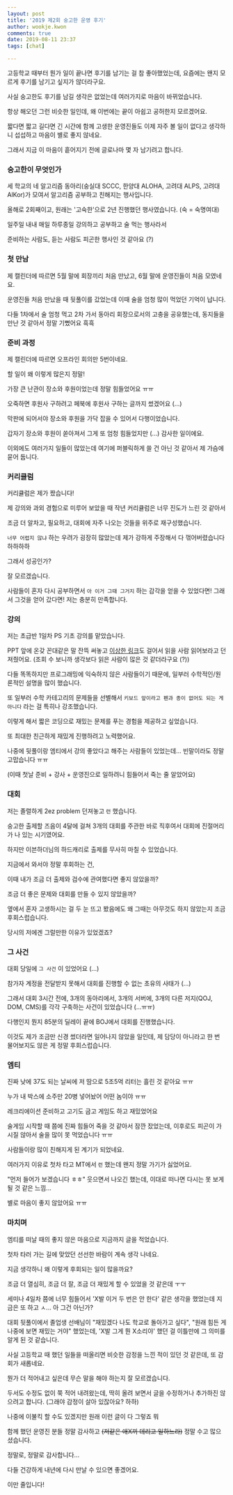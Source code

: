 ```yaml
---
layout: post
title: '2019 제2회 숭고한 운영 후기'
author: wookje.kwon
comments: true
date: 2019-08-11 23:37
tags: [chat]

---
```


고등학교 때부터 뭔가 일이 끝나면 후기를 남기는 걸 참 좋아했었는데, 요즘에는 왠지 모르게 후기를 남기고 싶지가 않더라구요.

사실 숭고한도 후기를 남길 생각은 없었는데 여러가지로 마음이 바뀌었습니다.

항상 해오던 그런 비슷한 일인데, 왜 이번에는 끝이 아쉽고 공허한지 모르겠어요.

짧다면 짧고 길다면 긴 시간에 함께 고생한 운영진들도 이제 자주 볼 일이 없다고 생각하니 섭섭하고 마음이 별로 좋지 않네요.

그래서 지금 이 마음이 흩어지기 전에 글로나마 몇 자 남기려고 합니다.

### 숭고한이 무엇인가

세 학교의 네 알고리즘 동아리(숭실대 SCCC, 한양대 ALOHA, 고려대 ALPS, 고려대 AlKor)가 모여서 알고리즘 공부하고 친해지는 행사입니다.

올해로 2회째이고, 원래는 '고숙한'으로 2년 진행했던 행사였습니다. (숙 = 숙명여대)

일주일 내내 매일 하루종일 강의하고 공부하고 술 먹는 행사라서

준비하는 사람도, 듣는 사람도 피곤한 행사인 것 같아요 (?)

### 첫 만남

제 캘린더에 따르면 5월 말에 회장끼리 처음 만났고, 6월 말에 운영진들이 처음 모였네요.

운영진들 처음 만났을 때 뒷풀이를 갔었는데 이때 술을 엄청 많이 먹었던 기억이 납니다.

다들 1차에서 술 엄청 먹고 2차 가서 동아리 회장으로서의 고충을 공유했는데, 동지들을 만난 것 같아서 정말 기뻤어요 흑흑

### 준비 과정

제 캘린더에 따르면 오프라인 회의만 5번이네요.

할 일이 왜 이렇게 많은지 정말!

가장 큰 난관이 장소와 후원이었는데 정말 힘들었어요 ㅠㅠ

오죽하면 후원사 구하려고 페북에 후원사 구하는 글까지 썼겠어요 (...)

막판에 되어서야 장소와 후원을 가닥 잡을 수 있어서 다행이었습니다.

갑자기 장소와 후원이 쏟아져서 그게 또 엄청 힘들었지만 (...) 감사한 일이에요.

이외에도 여러가지 일들이 많았는데 여기에 퍼블릭하게 쓸 건 아닌 것 같아서 제 가슴에 묻어 둡니다.

### 커리큘럼

커리큘럼은 제가 짰습니다!

제 강의와 과외 경험으로 미루어 보았을 때 작년 커리큘럼은 너무 진도가 느린 것 같아서

조금 더 알차고, 필요하고, 대회에 자주 나오는 것들을 위주로 재구성했습니다.

`너무 어렵지 않냐` 하는 우려가 굉장히 많았는데 제가 강하게 주장해서 다 꺾어버렸습니다 하하하하

그래서 성공인가?

잘 모르겠습니다.

사람들이 혼자 다시 공부하면서 `아 이거 그때 그거지` 하는 감각을 얻을 수 있었다면! 그래서 그것을 얻어 갔다면! 저는 충분히 만족합니다.

### 강의

저는 초급반 1일차 PS 기초 강의를 맡았습니다.

PPT 앞에 온갖 꼰대같은 말 잔뜩 써놓고 [이상한 링크](http://wookje.dance/2019/04/16/how-to-study-algorithm/)도 걸어서 읽을 사람 읽어보라고 던져줬어요. (조회 수 보니까 생각보다 읽은 사람이 많은 것 같더라구요 (?))

다들 똑똑하지만 프로그래밍에 익숙하지 않은 사람들이기 때문에, 일부러 수학적인/원론적인 설명을 많이 했습니다.

또 일부러 수학 카테고리의 문제들을 선별해서 `키보드 앞이라고 펜과 종이 없어도 되는 게 아니다` 라는 걸 특히나 강조했습니다.

이렇게 해서 짧은 코딩으로 재밌는 문제를 푸는 경험을 제공하고 싶었습니다.

또 최대한 친근하게 재밌게 진행하려고 노력했어요.

나중에 뒷풀이랑 엠티에서 강의 좋았다고 해주는 사람들이 있었는데... 빈말이라도 정말 고맙습니다 ㅠㅠ

(이때 첫날 준비 + 강사 + 운영진으로 일하려니 힘들어서 죽는 줄 알았어요)

### 대회

저는 졸렬하게 2ez problem 던져놓고 `런` 했습니다.

숭고한 출제할 즈음이 4달에 걸쳐 3개의 대회를 주관한 바로 직후여서 대회에 진절머리가 나 있는 시기였어요.

하지만 이븐하더님의 하드캐리로 출제를 무사히 마칠 수 있었습니다.

지금에서 와서야 정말 후회하는 건,

이때 내가 조금 더 출제와 검수에 관여했다면 좋지 않았을까?

조금 더 좋은 문제와 대회를 만들 수 있지 않았을까?

옆에서 혼자 고생하시는 걸 두 눈 뜨고 봤음에도 왜 그때는 아무것도 하지 않았는지 조금 후회스럽습니다.

당시의 저에겐 그럴만한 이유가 있었겠죠?

### 그 사건

대회 당일에 `그 사건` 이 있었어요 (...)

참가자 계정을 전달받지 못해서 대회를 진행할 수 없는 초유의 사태가 (...)

그래서 대회 3시간 전에, 3개의 동아리에서, 3개의 서버에, 3개의 다른 저지(QOJ, DOM, CMS)를 각각 구축하는 사건이 있었습니다 (...ㅠㅠ)

다행인지 뭔지 85분의 딜레이 끝에 BOJ에서 대회를 진행했습니다.

이것도 제가 조금만 신경 썼더라면 일어나지 않았을 일인데, 제 담당이 아니라고 한 번 물어보지도 않은 게 정말 후회스럽습니다.

### 엠티

진짜 낮에 37도 되는 날씨에 저 땀으로 5조5억 리터는 흘린 것 같아요 ㅠㅠ

누가 내 박스에 소주만 20병 넣어놨어 어떤 놈이야 ㅠㅠ

레크리에이션 준비하고 고기도 굽고 게임도 하고 재밌었어요

술게임 시작할 때 쯤에 진짜 힘들어 죽을 것 같아서 잠깐 잤었는데, 이후로도 피곤이 가시질 않아서 술을 많이 못 먹었습니다 ㅠㅠ

사람들이랑 많이 친해지게 된 계기가 되었네요.

여러가지 이유로 첫차 타고 MT에서 `런` 했는데 왠지 정말 가기가 싫었어요.

"먼저 들어가 보겠습니다 ㅎㅎ" 웃으면서 나오긴 했는데, 이대로 떠나면 다시는 못 보게 될 것 같은 느낌...

별로 마음이 좋지 않았어요 ㅠㅠ

### 마치며

엠티를 떠날 때의 좋지 않은 마음으로 지금까지 글을 적었습니다.

첫차 타러 가는 길에 맞았던 선선한 바람이 계속 생각 나네요.

지금 생각하니 왜 이렇게 후회되는 일이 많을까요?

조금 더 열심히, 조금 더 잘, 조금 더 재밌게 할 수 있었을 것 같은데 ㅜㅜ

세미나 4일차 쯤에 너무 힘들어서 'X발 이거 두 번은 안 한다' 같은 생각을 했었는데 지금은 또 하고 ㅅ... 아 그건 아닌가?

대회 뒷풀이에서 졸업생 선배님이 "재밌겠다 나도 학교로 돌아가고 싶다", "원래 힘든 게 나중에 보면 재밌는 거야" 했었는데, 'X발 그게 뭔 X소리야' 했던 걸 이틀만에 그 의미를 알게 된 것 같습니다.

사실 고등학교 때 했던 일들을 떠올리면 비슷한 감정을 느낀 적이 있던 것 같은데, 또 감회가 새롭네요.

뭔가 더 적어내고 싶은데 무슨 말을 해야 하는지 잘 모르겠습니다.

두서도 수정도 없이 쭉 적어 내려왔는데, 딱히 올려 보면서 글을 수정하거나 추가하진 않으려고 합니다. (그래야 감정이 살아 있잖아요? 하하)

나중에 이불킥 할 수도 있겠지만 원래 이런 글이 다 그렇죠 뭐

함께 했던 운영진 분들 정말 감사하고 ~~(저같은 애X끼 데리고 일하느라)~~ 정말 수고 많으셨습니다.

정말로, 정말로 감사합니다...

다들 건강하게 내년에 다시 만날 수 있으면 좋겠어요.

이만 줄입니다!

